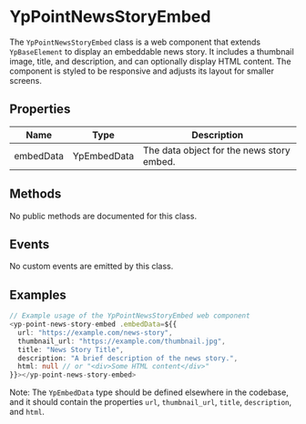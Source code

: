 # YpPointNewsStoryEmbed

The `YpPointNewsStoryEmbed` class is a web component that extends `YpBaseElement` to display an embeddable news story. It includes a thumbnail image, title, and description, and can optionally display HTML content. The component is styled to be responsive and adjusts its layout for smaller screens.

## Properties

| Name      | Type        | Description                           |
|-----------|-------------|---------------------------------------|
| embedData | YpEmbedData | The data object for the news story embed. |

## Methods

No public methods are documented for this class.

## Events

No custom events are emitted by this class.

## Examples

```typescript
// Example usage of the YpPointNewsStoryEmbed web component
<yp-point-news-story-embed .embedData=${{
  url: "https://example.com/news-story",
  thumbnail_url: "https://example.com/thumbnail.jpg",
  title: "News Story Title",
  description: "A brief description of the news story.",
  html: null // or "<div>Some HTML content</div>"
}}></yp-point-news-story-embed>
```

Note: The `YpEmbedData` type should be defined elsewhere in the codebase, and it should contain the properties `url`, `thumbnail_url`, `title`, `description`, and `html`.